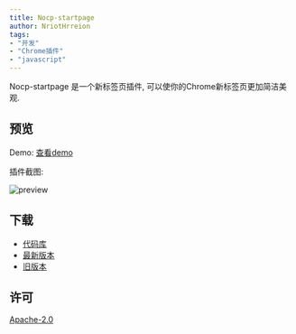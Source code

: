 ```yaml
---
title: Nocp-startpage
author: NriotHrreion
tags: 
- "开发"
- "Chrome插件"
- "javascript"
---
```


Nocp-startpage 是一个新标签页插件, 可以使你的Chrome新标签页更加简洁美观.

## 预览

Demo: [查看demo](https://nriothrreion.github.io/Nocp-startpage/demo/nstart.html)

插件截图:

![preview](https://nriothrreion.github.io/Nocp-startpage/preview.png)

## 下载

* [代码库](https://github.com/NriotHrreion/Nocp-startpage)
* [最新版本](https://github.com/NriotHrreion/Nocp-startpage/releases)
* [旧版本](https://github.com/NriotHrreion/tools/releases)

## 许可

[Apache-2.0](https://github.com/NriotHrreion/Nocp-startpage/LICENSE)